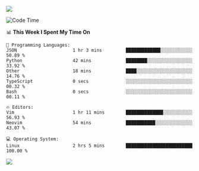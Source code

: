 <!-- [![Top Langs](https://github-readme-stats.vercel.app/api/top-langs/?username=gagahsyuja&theme=dracula&hide_border=true&border_radius=7)](https://github.com/anuraghazra/github-readme-stats) -->

![](https://komarev.com/ghpvc/?username=gagahsyuja&color=orange)

<!--START_SECTION:waka-->
![Code Time](http://img.shields.io/badge/Code%20Time-1%2C618%20hrs%2056%20mins-blue)

📊 **This Week I Spent My Time On** 

```text
💬 Programming Languages: 
JSON                     1 hr 3 mins         █████████████░░░░░░░░░░░░   50.89 % 
Python                   42 mins             ████████░░░░░░░░░░░░░░░░░   33.92 % 
Other                    18 mins             ████░░░░░░░░░░░░░░░░░░░░░   14.76 % 
TypeScript               0 secs              ░░░░░░░░░░░░░░░░░░░░░░░░░   00.32 % 
Bash                     0 secs              ░░░░░░░░░░░░░░░░░░░░░░░░░   00.11 % 

🔥 Editors: 
Vim                      1 hr 11 mins        ██████████████░░░░░░░░░░░   56.93 % 
Neovim                   54 mins             ███████████░░░░░░░░░░░░░░   43.07 % 

💻 Operating System: 
Linux                    2 hrs 5 mins        █████████████████████████   100.00 % 
```


<!--END_SECTION:waka-->

![](https://hit.yhype.me/github/profile?account_id=96577465)
